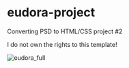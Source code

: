# eudora-project
Converting PSD to HTML/CSS project #2

I do not own the rights to this template!

![eudora_full](https://cloud.githubusercontent.com/assets/25196150/23100317/5e66f06a-f67e-11e6-8398-328a00d6fe2e.png)

